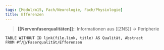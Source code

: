 ```yaml
---
tags: [Modul/m15, Fach/Neurologie, Fach/Physiologie]
title: Efferenzen
---
```

> **[[Nervenfaserqualitäten]]**:: Informationen aus [[ZNS]] → Peripherie
```dataview
TABLE WITHOUT ID link(file.link, title) AS Qualität, Abstract
FROM #f/🧠/Faserqualität/Efferenzen
```